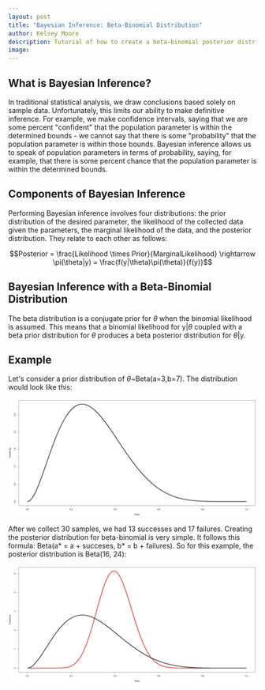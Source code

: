 ```yaml
---
layout: post
title: "Bayesian Inference: Beta-Binomial Distribution"
author: Kelsey Moore
description: Tutorial of how to create a beta-binomial posterior distribution
image: 
---
```


## What is Bayesian Inference?

In traditional statistical analysis, we draw conclusions based solely on sample data. Unfortunately, this limits our ability to make definitive inference. For example, we make confidence intervals, saying that we are some percent "confident" that the population parameter is within the determined bounds - we cannot say that there is some "probability" that the population parameter is within those bounds. Bayesian inference allows us to speak of population parameters in terms of probability, saying, for example, that there is some percent chance that the population parameter is within the determined bounds.

## Components of Bayesian Inference

Performing Bayesian inference involves four distributions: the prior distribution of the desired parameter, the likelihood of the collected data given the parameters, the marginal likelihood of the data, and the posterior distribution. They relate to each other as follows:

```math
Posterior = \frac{Likelihood \times Prior}{MarginalLikelihood} \rightarrow \pi(\theta|y) = \frac{f(y|\theta)\pi(\theta)}{f(y)}
```
## Bayesian Inference with a Beta-Binomial Distribution

The beta distribution is a conjugate prior for $\theta$ when the binomial likelihood is assumed. This means that a binomial likelihood for y|$\theta$ coupled with a beta prior distribution for $\theta$ produces a beta posterior distribution for $\theta$|y.

## Example

Let's consider a prior distribution of $\theta$~Beta(a=3,b=7). The distribution would look like this:

![Figure](https://raw.githubusercontent.com/kbmoore02/my386blog/main/assets/images/prior.jpg)

After we collect 30 samples, we had 13 successes and 17 failures. Creating the posterior distribution for beta-binomial is very simple. It follows this formula: Beta(a* = a + succeses, b* = b + failures). So for this example, the posterior distribution is Beta(16, 24):

![Figure](https://raw.githubusercontent.com/kbmoore02/my386blog/main/assets/images/posterior.jpg)

